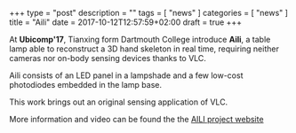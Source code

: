+++
type = "post"
description = ""
tags = [
    "news"
]
categories = [
    "news"
]
title = "Aili"
date = 2017-10-12T12:57:59+02:00
draft = true
+++

At **Ubicomp'17**, Tianxing form Dartmouth College introduce **Aili**, a table lamp able to reconstruct a 3D hand skeleton in real time, requiring neither cameras nor on-body sensing devices thanks to VLC.

Aili consists of an LED panel in a lampshade and a few low-cost photodiodes embedded in the lamp base. 

This work brings out an original sensing application of VLC.

More information and video can be found the the [AILI project website](http://dartnets.cs.dartmouth.edu/aili)